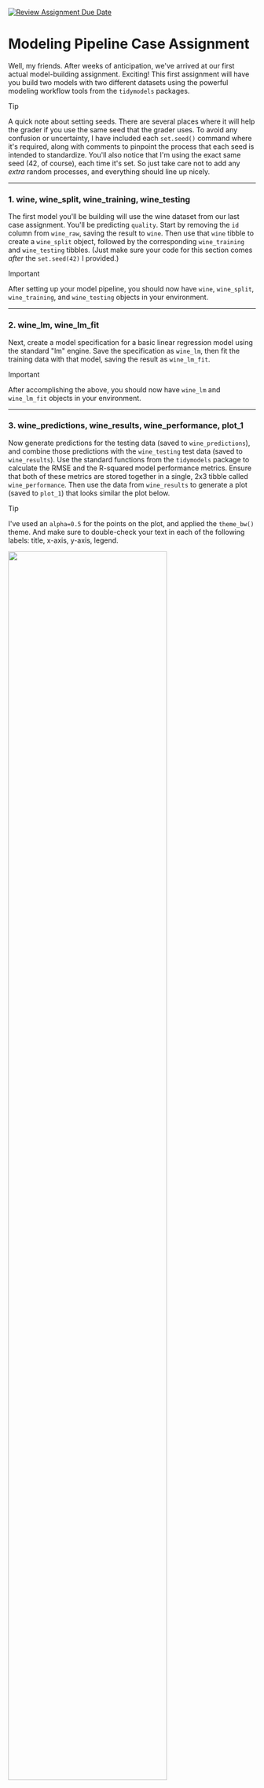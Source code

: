 [![Review Assignment Due Date](https://classroom.github.com/assets/deadline-readme-button-22041afd0340ce965d47ae6ef1cefeee28c7c493a6346c4f15d667ab976d596c.svg)](https://classroom.github.com/a/DIu1ZM9Q)
# Modeling Pipeline Case Assignment

Well, my friends. After weeks of anticipation, we've arrived at our first actual model-building assignment. Exciting! This first assignment will have you build two models with two different datasets using the powerful modeling workflow tools from the `tidymodels` packages.

> [!TIP]
> A quick note about setting seeds. There are several places where it will help the grader if you use the same seed that the grader uses. To avoid any confusion or uncertainty, I have included each `set.seed()` command where it's required, along with comments to pinpoint the process that each seed is intended to standardize. You'll also notice that I'm using the exact same seed (42, of course), each time it's set. So just take care not to add any _extra_ random processes, and everything should line up nicely.

---

### 1. wine, wine_split, wine_training, wine_testing

The first model you'll be building will use the wine dataset from our last case assignment. You'll be predicting `quality`. Start by removing the `id` column from `wine_raw`, saving the result to `wine`. Then use that `wine` tibble to create a `wine_split` object, followed by the corresponding `wine_training` and `wine_testing` tibbles. (Just make sure your code for this section comes _after_ the `set.seed(42)` I provided.)

> [!IMPORTANT] 
> After setting up your model pipeline, you should now have `wine`, `wine_split`, `wine_training`, and `wine_testing` objects in your environment.

---

### 2. wine_lm, wine_lm_fit

Next, create a model specification for a basic linear regression model using the standard "lm" engine. Save the specification as `wine_lm`, then fit the training data with that model, saving the result as `wine_lm_fit`.

> [!IMPORTANT] 
> After accomplishing the above, you should now have `wine_lm` and `wine_lm_fit` objects in your environment.

---

### 3. wine_predictions, wine_results, wine_performance, plot_1

Now generate predictions for the testing data (saved to `wine_predictions`), and combine those predictions with the `wine_testing` test data (saved to `wine_results`). Use the standard functions from the `tidymodels` package to calculate the RMSE and the R-squared model performance metrics. Ensure that both of these metrics are stored together in a single, 2x3 tibble called `wine_performance`. Then use the data from `wine_results` to generate a plot (saved to `plot_1`) that looks similar the plot below.

> [!TIP]
> I've used an `alpha=0.5` for the points on the plot, and applied the `theme_bw()` theme. And make sure to double-check your text in each of the following labels: title, x-axis, y-axis, legend.

<img src="plots/plot_1.png"  width="80%">

> [!IMPORTANT] 
> After accomplishing the above, you should now have `wine_predictions`, `wine_results`, `wine_performance`, and `plot_1` objects in your environment.

---

### 4. apple, apple_split, apple_training, apple_testing

On to the next dataset! This one is a classification dataset in which you'll be training a model to predict an apple's quality ("good" or "bad") based on various characteristics. After reading in the `apple_raw` data, remove the `a_id` column and ensure that the `quality` outcome column is a factor so that it's ready to be used in a classification model. Save the result to `apple`. Then use that `apple` tibble to create a `apple_split` object, followed by the corresponding `apple_training` and `apple_testing` tibbles. (Again, make sure your code for this section comes _after_ the `set.seed(42)` I provided.)

> [!IMPORTANT] 
> After setting up your model pipeline, you should now have `apple`, `apple_split`, `apple_training`, and `apple_testing` objects in your environment.

---

### 5. apple_spec_rpart, apple_spec_c5, apple_fit_rpart, apple_fit_c5

Next, create **two** model specifications for decision tree models, one using the "rpart" engine and the other using the "C5.0" engine. (Naturally, we _must_ use decision _tree_ algorithms if we're modeling with data about _apples_.) Save the specifications as `apple_spec_rpart` and `apple_spec_c5`, respectively, then fit the training data with each model specification, saving the results as `apple_fit_rpart` and `apple_fit_c5`, respectively.

> [!IMPORTANT] 
> After accomplishing the above, you should now have `apple_spec_rpart`, `apple_spec_c5`, `apple_fit_rpart`, and `apple_fit_c5` objects in your environment.

---

### 6. apple_preds_class_rpart, apple_preds_class_c5, apple_preds_prob_rpart, apple_preds_prob_c5, apple_results

Next, for both of the models you just fit, you'll need to generate _two sets_ of predictions for the `apple_testing` data. (So that's a total of four `predict()` function calls). One pair of predictions should contain the standard class predictions ("good" or "bad") generated by the trained model; these predictions should be saved as `apple_preds_class_rpart` and `apple_preds_class_c5`. The second pair of predictions should each contain two probability columns that refer to the model's predicted probabilities that a given apple with its characteristics belongs to either the "good" class or the "bad" class; these predictions should be saved as `apple_preds_prob_rpart` and `apple_preds_prob_c5`. 

After generating all 4 of these tibbles, you'll need to combine all of the predictions data with the `apple_testing` data so that we can do some performance comparisons. To do this, I'd recommend selecting just the `quality` column from `apple_testing`, and then doing a series of `bind_cols()` operations with the 4 `apple_preds_*` tibbles, ensuring that the columns are renamed in a way that identifies the model specification that produced them. (See the expected naming conventions in the sample tibble below.) The resulting combined tibble should be saved to `apple_results`. 

> [!TIP]
> Because the previous paragraph might feel a bit convoluted, I'm going to provide you a preview of the ending tibble that you should be aiming for. Note that the actual values of the tibble might differ from what you see below, but this will at least give you an idea of what columns you're aiming for, as well as the number of rows you should see:
>
> ```
> # A tibble: 1,000 × 7
>   quality .pred_class_rpart .pred_class_c5 .pred_bad_rpart .pred_good_rpart .pred_bad_c5 .pred_good_c5
>   <fct>   <fct>             <fct>                    <dbl>            <dbl>        <dbl>         <dbl>
> 1 good    good              bad                      0.241           0.759        0.969         0.0313
> 2 bad     bad               bad                      0.949           0.0515       0.986         0.0138
> 3 good    good              good                     0.241           0.759        0.131         0.869 
> ```

> [!IMPORTANT] 
> After accomplishing the above, you should now have `apple_preds_class_rpart`, `apple_preds_class_c5`, `apple_preds_prob_rpart`, `apple_preds_prob_c5`, and `apple_results` objects in your environment.

---

### 7. perf_default_threshold_rpart, perf_default_threshold_c5

Okay. We're now ready to compare the performance of our two models. Let's start by using the `conf_mat()` function in conjunction with `summary()` to generate the standard set of classification performance metrics using the two class prediction columns that are included in your `apple_results` tibble. (Do this using two completely separate `conf_mat() %>% summary()` commands, one for the `rpart` model and the other for the `C5.0` model.) Store the resulting tibbles as `perf_default_threshold_rpart` and `perf_default_threshold_c5`, respectively.

> [!TIP]
> The "class predictions" I'm asking you to evaluate here are stored in the `.pred_class_rpart` and `.pred_class_c5` columns.

> [!IMPORTANT] 
> After accomplishing the above, you should now have `perf_default_threshold_rpart` and `perf_default_threshold_c5` objects in your environment.

---

### 8. perf_manual_threshold_rpart, perf_manual_threshold_c5

Note that the class predictions you used to generate the results in the prior step came from using the `predict()` function to generate the `.pred_class` columns from each model. When you produce class predictions this way, the value of `.pred_class` is assigned based on a _default_ probability threshold value of 0.5, meaning that when a given apple's probability of belonging to either the "good" class or the "bad" class (stored in `.pred_good` and `.pred_bad` columns, respectively) exceeds 0.5, it is assigned to that class. (Note also that the two probability columns for a given model are _complementary probabilities_ that sum to 1 for a two-class classification model like this, so there is only ever one of the two probabilities greater than 0.5.)

To help us understand what's really going on with these class predictions, consider the following hypothetical scenario. Assume that you're building this model for an apple supplier with the goal to identify "bad" apples that need to be manually inspected by the quality assurance team. Assume further that the company's credibility depends on ensuring that very few "bad" apples get shipped to their grocery store customers. Because of this, the company is much more interested in "catching" any apples that fall into that "bad" quality category, even if it means that their quality assurance team has to manually inspect extra apples that end up being fine. 

Given this scenario, the company's Chief Data Scientist has established a guideline that the model we're building needs to prioritize _recall_ rate without sacrificing too much in terms of the model's _precision_. (It might be helpful for you to return to [this slide](https://www.dropbox.com/scl/fi/fu8hrrn42swin6a31wd4d/confusion-matrix-performance.pdf?rlkey=7igh1hjfgbkpcrs1wlgiwviaf&dl=0) from our lecture on classification model evaluation to review what we're talking about here.) Anyway, the chief data scientist is looking for a model that meets the following performance criteria in identifying "bad" apples:
- recall rate > 90%
- precision > 60%

Let's first have a look at the performance metrics we generated using the default threshold of 0.5 (which can be found in the `perf_default_threshold_rpart` and `perf_default_threshold_c5` tibbles from the previous step). If you glance through the various measures, you'll see that the two engines ("rpart" and "C5.0") are fairly similar in their overall performance, with the "C5.0" model probably _slightly_ outperforming the other on most metrics. Note also that, while each model's default threshold classification produced a precision rate that easily exceeds the desired 60%, the recall rates for either model aren't where the chief data scientist wants it to be. (Nothing to save here, but examine the contents of the two default threshold metrics tibbles.)

Your task is to see if you can find a better probability threshold for each of the two models you've trained that produces classification performance that meets the criteria required by the chief data scientist. To accomplish this, you'll need to create your own classification prediction using a probability threshold _other than_ the default of 0.5. This is as simple as adding a new (factor) column to `apple_results`, using `if_else()` to set the value to either "bad" or "good" based on the corresponding `.pred_bad_*` column's value. The tibble can then be passed to `conf_mat()` and then to `summary()` like you did before (though you'll use your newly created column as the `estimate` parameter in `conf_mat()`).

You'll do this in two completely separate operations, one for each trained model, manually searching for the best threshold value to use that achieves the desired balance between precision and recall.

> [!TIP]
> Quick aside here: One of the two models will be significantly easier to optimize in the way I'm describing above. In fact, you may not actually be able to identify a threshold for that model that meets the chief data scientist's criteria (potentially depending on some randomness in the sampling across different laptop computers, etc.). If this is the case, just use the manual threshold that gets the recall and precision values the _closest_ to the desired rates. 

When you've found what you feel is the best threshold for each model, you'll then save the resulting metrics tibble, naming the two results tibbles as `perf_manual_threshold_rpart` and `perf_manual_threshold_c5`, respectively. (Note that I'm not asking you to save the thresholds nor the manually calculated class predictions that you used on your way toward the performance metric tibbles.)

> [!IMPORTANT] 
> After accomplishing the above, you should now have `perf_manual_threshold_rpart` and `perf_manual_threshold_c5` objects in your environment.

---

### 9. plot_2

The last thing we're going to do before finalizing the model is build a chart that will help us visualize the threshold selection exercise we just finished. This should hopefully drive a few points home and also provide an explanation as to why one of the engines was harder to work with in the previous exercise. 

Using the `apple_results` data, your goal is to compare the distributions of the prediction probabilities we were using in the last step (namely, `.pred_bad_rpart` and `.pred_bad_c5`), separated by the two different decision tree engines that produced the probabilities and the "actual" quality label. This will involve some intentional selecting, pivoting, mapping, and labeling, and you can use the example plot below to see what you're aiming for. (And note that there is no need to save out the prepared tibble prior to generating the plot.)

Once you have the plot looking right, take a moment to think through the following questions:
- Why is it informative to compare the prediction probabilities like this (i.e., splitting the probabilities apart by their corresponding "true" quality label)? What does this reveal about the two engines' performance, despite most of the performance metrics from the default threshold classifications being pretty similar?
- Which of the two engines would you be more confident in recommending? Why?
- What does the plot reveal about why one engine gave you more trouble in identifying a threshold that met the chief data scientist's criteria?
- How _cool_ do you feel right now, knowing that you just emerged victorious from your first battle with the inner workings of a classification algorithm?

<img src="plots/plot_2.png"  width="80%">

> [!IMPORTANT] 
> Make sure that you save the plot object as `plot_2` in your environment.

---

### 10. apple_finalized, apple_test_predictions, apple_test_metrics

Having thoroughly explored the two models, the last thing you'll do is select the one that is most promising in terms of performance and in meeting the criteria established by the chief data scientist. 

> [!TIP]
> Despite the work we just did in problems 8 and 9 to manually explore classification thresholds, we are actually going to just use the default thresholds in the model finalization steps (meaning that you can use the standard `tidymodels` functions referenced in the next paragraph like we've been using them all along). Sorry if that's disappointing...I just assume that most of you are ready to be done with this assignment. :)

Using the model specification for the most promising model, you'll use `last_fit()` to wrap up the model training effort, saving the result as `apple_finalized`. Then you can use the `collect_predictions()` and `collect_metrics()` functions to extract the (default) test set predictions and testing data performance metrics from the finalized model object, saving the extracted data to `apple_test_predictions` and `apple_test_metrics`, respectively.

> [!IMPORTANT] 
> After accomplishing the above, you should now have `apple_finalized`, `apple_test_predictions`, and `apple_test_metrics` objects in your environment.

---

# Final Cleanup and Submission

Please do the following to make sure your code runs without errors and passes the submission checks:

1. Run the "Pre-Submission Checks" section to check whether you saved (and spelled) all of the expected variables and columns along the way. Take care of any issues it uncovers.
2. Restart your R session (Session >> Restart R).
3. Run your entire script from the beginning, watching for any errors along the way. Easiest way to do this is to "Select All" and then hit "Run". If you have any errors (including in the Pre-Submission Checks section), you'll want to fix them before submitting.